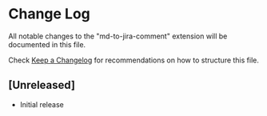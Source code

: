 # Change Log

All notable changes to the "md-to-jira-comment" extension will be documented in this file.

Check [Keep a Changelog](http://keepachangelog.com/) for recommendations on how to structure this file.

## [Unreleased]

- Initial release